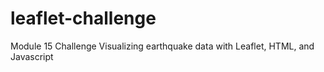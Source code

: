 # leaflet-challenge

Module 15 Challenge
Visualizing earthquake data with Leaflet, HTML, and Javascript